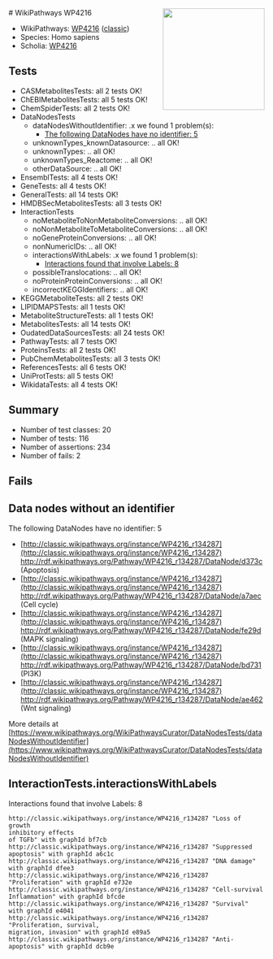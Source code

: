 <img style="float: right; width: 200px" src="https://upload.wikimedia.org/wikipedia/commons/thumb/8/83/Wplogo_with_text_500.png/640px-Wplogo_with_text_500.png" />
# WikiPathways WP4216

* WikiPathways: [WP4216](https://wikipathways.org/pathways/WP4216) ([classic](https://classic.wikipathways.org/instance/WP4216))
* Species: Homo sapiens
* Scholia: [WP4216](https://scholia.toolforge.org/wikipathways/WP4216)
## Tests
* CASMetabolitesTests: all 2 tests OK!
* ChEBIMetabolitesTests: all 5 tests OK!
* ChemSpiderTests: all 2 tests OK!
* DataNodesTests
    * dataNodesWithoutIdentifier: .x we found 1 problem(s):
        * [The following DataNodes have no identifier: 5](#d2d32fa4)
    * unknownTypes_knownDatasource: .. all OK!
    * unknownTypes: .. all OK!
    * unknownTypes_Reactome: .. all OK!
    * otherDataSource: .. all OK!
* EnsemblTests: all 4 tests OK!
* GeneTests: all 4 tests OK!
* GeneralTests: all 14 tests OK!
* HMDBSecMetabolitesTests: all 3 tests OK!
* InteractionTests
    * noMetaboliteToNonMetaboliteConversions: .. all OK!
    * noNonMetaboliteToMetaboliteConversions: .. all OK!
    * noGeneProteinConversions: .. all OK!
    * nonNumericIDs: .. all OK!
    * interactionsWithLabels: .x we found 1 problem(s):
        * [Interactions found that involve Labels: 8](#630d267f)
    * possibleTranslocations: .. all OK!
    * noProteinProteinConversions: .. all OK!
    * incorrectKEGGIdentifiers: .. all OK!
* KEGGMetaboliteTests: all 2 tests OK!
* LIPIDMAPSTests: all 1 tests OK!
* MetaboliteStructureTests: all 1 tests OK!
* MetabolitesTests: all 14 tests OK!
* OudatedDataSourcesTests: all 24 tests OK!
* PathwayTests: all 7 tests OK!
* ProteinsTests: all 2 tests OK!
* PubChemMetabolitesTests: all 3 tests OK!
* ReferencesTests: all 6 tests OK!
* UniProtTests: all 5 tests OK!
* WikidataTests: all 4 tests OK!


## Summary

* Number of test classes: 20
* Number of tests: 116
* Number of assertions: 234
* Number of fails: 2

## Fails

<a name="d2d32fa4" />

## Data nodes without an identifier

The following DataNodes have no identifier: 5

* [http://classic.wikipathways.org/instance/WP4216_r134287](http://classic.wikipathways.org/instance/WP4216_r134287) http://rdf.wikipathways.org/Pathway/WP4216_r134287/DataNode/d373c (Apoptosis)
* [http://classic.wikipathways.org/instance/WP4216_r134287](http://classic.wikipathways.org/instance/WP4216_r134287) http://rdf.wikipathways.org/Pathway/WP4216_r134287/DataNode/a7aec (Cell cycle)
* [http://classic.wikipathways.org/instance/WP4216_r134287](http://classic.wikipathways.org/instance/WP4216_r134287) http://rdf.wikipathways.org/Pathway/WP4216_r134287/DataNode/fe29d (MAPK
signaling)
* [http://classic.wikipathways.org/instance/WP4216_r134287](http://classic.wikipathways.org/instance/WP4216_r134287) http://rdf.wikipathways.org/Pathway/WP4216_r134287/DataNode/bd731 (PI3K)
* [http://classic.wikipathways.org/instance/WP4216_r134287](http://classic.wikipathways.org/instance/WP4216_r134287) http://rdf.wikipathways.org/Pathway/WP4216_r134287/DataNode/ae462 (Wnt signaling)


More details at [https://www.wikipathways.org/WikiPathwaysCurator/DataNodesTests/dataNodesWithoutIdentifier](https://www.wikipathways.org/WikiPathwaysCurator/DataNodesTests/dataNodesWithoutIdentifier)

<a name="630d267f" />

## InteractionTests.interactionsWithLabels

Interactions found that involve Labels: 8
```
http://classic.wikipathways.org/instance/WP4216_r134287 "Loss of growth
inhibitory effects 
of TGFb" with graphId bf7cb
http://classic.wikipathways.org/instance/WP4216_r134287 "Suppressed apoptosis" with graphId a6c1c
http://classic.wikipathways.org/instance/WP4216_r134287 "DNA damage" with graphId dfee3
http://classic.wikipathways.org/instance/WP4216_r134287 "Proliferation" with graphId e732e
http://classic.wikipathways.org/instance/WP4216_r134287 "Cell-survival
Inflammation" with graphId bfcde
http://classic.wikipathways.org/instance/WP4216_r134287 "Survival" with graphId e4041
http://classic.wikipathways.org/instance/WP4216_r134287 "Proliferation, survival, 
migration, invasion" with graphId e89a5
http://classic.wikipathways.org/instance/WP4216_r134287 "Anti-apoptosis" with graphId dcb9e
```

